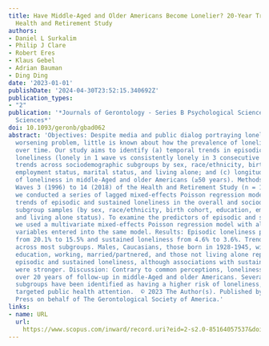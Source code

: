 ```yaml
---
title: Have Middle-Aged and Older Americans Become Lonelier? 20-Year Trends from the
  Health and Retirement Study
authors:
- Daniel L Surkalim
- Philip J Clare
- Robert Eres
- Klaus Gebel
- Adrian Bauman
- Ding Ding
date: '2023-01-01'
publishDate: '2024-04-30T23:52:15.340692Z'
publication_types:
- "2"
publication: '*Journals of Gerontology - Series B Psychological Sciences and Social
  Sciences*'
doi: 10.1093/geronb/gbad062
abstract: 'Objectives: Despite media and public dialog portraying loneliness as a
  worsening problem, little is known about how the prevalence of loneliness has changed
  over time. Our study aims to identify (a) temporal trends in episodic and sustained
  loneliness (lonely in 1 wave vs consistently lonely in 3 consecutive waves); (b)
  trends across sociodemographic subgroups by sex, race/ethnicity, birth cohort, education,
  employment status, marital status, and living alone; and (c) longitudinal predictors
  of loneliness in middle-Aged and older Americans (≥50 years). Methods: Based on
  Waves 3 (1996) to 14 (2018) of the Health and Retirement Study (n = 18,841-23,227),
  we conducted a series of lagged mixed-effects Poisson regression models to assess
  trends of episodic and sustained loneliness in the overall and sociodemographic
  subgroup samples (by sex, race/ethnicity, birth cohort, education, employment, relationship,
  and living alone status). To examine the predictors of episodic and sustained loneliness,
  we used a multivariate mixed-effects Poisson regression model with all sociodemographic
  variables entered into the same model. Results: Episodic loneliness prevalence decreased
  from 20.1% to 15.5% and sustained loneliness from 4.6% to 3.6%. Trends were similar
  across most subgroups. Males, Caucasians, those born in 1928-1945, with university
  education, working, married/partnered, and those not living alone reported lower
  episodic and sustained loneliness, although associations with sustained loneliness
  were stronger. Discussion: Contrary to common perceptions, loneliness has decreased
  over 20 years of follow-up in middle-Aged and older Americans. Several sociodemographic
  subgroups have been identified as having a higher risk of loneliness, prompting
  targeted public health attention.  © 2023 The Author(s). Published by Oxford University
  Press on behalf of The Gerontological Society of America.'
links:
- name: URL
  url: 
    https://www.scopus.com/inward/record.uri?eid=2-s2.0-85164057537&doi=10.1093%2fgeronb%2fgbad062&partnerID=40&md5=92a74a8b7a724362957dbba351af6d4b
---
```

